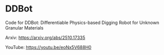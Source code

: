 # DDBot
Code for DDBot: Differentiable Physics-based Digging Robot for Unknown Granular Materials

Arxiv: https://arxiv.org/abs/2510.17335

YouTube: https://youtu.be/eoNx5V688H0
